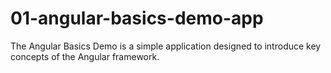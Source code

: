 # 01-angular-basics-demo-app
The Angular Basics Demo is a simple application designed to introduce key concepts of the Angular framework.

